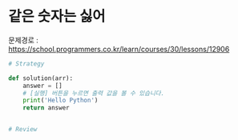# 같은 숫자는 싫어
문제경로 : https://school.programmers.co.kr/learn/courses/30/lessons/12906


```python
# Strategy

def solution(arr):
    answer = []
    # [실행] 버튼을 누르면 출력 값을 볼 수 있습니다.
    print('Hello Python')
    return answer


# Review

```
      

